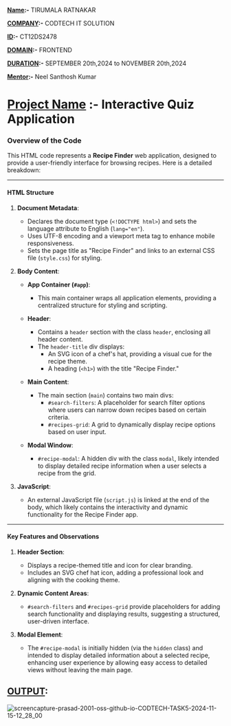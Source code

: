 **<ins>Name</ins>:-** TIRUMALA RATNAKAR

**<ins>COMPANY</ins>:-** CODTECH IT SOLUTION

**<ins>ID</ins>:-** CT12DS2478

**<ins>DOMAIN</ins>:-** FRONTEND

**<ins>DURATION</ins>:-** SEPTEMBER 20th,2024 to NOVEMBER 20th,2024

**<ins>Mentor</ins>:-** Neel Santhosh Kumar

# <ins>Project Name</ins> :- Interactive Quiz Application

### Overview of the Code

This HTML code represents a **Recipe Finder** web application, designed to provide a user-friendly interface for browsing recipes. Here is a detailed breakdown:

---

#### **HTML Structure**

1. **Document Metadata**:
   - Declares the document type (`<!DOCTYPE html>`) and sets the language attribute to English (`lang="en"`).
   - Uses UTF-8 encoding and a viewport meta tag to enhance mobile responsiveness.
   - Sets the page title as "Recipe Finder" and links to an external CSS file (`style.css`) for styling.

2. **Body Content**:
   - **App Container (`#app`)**:
     - This main container wraps all application elements, providing a centralized structure for styling and scripting.
   
   - **Header**:
     - Contains a `header` section with the class `header`, enclosing all header content.
     - The `header-title` div displays:
       - An SVG icon of a chef's hat, providing a visual cue for the recipe theme.
       - A heading (`<h1>`) with the title "Recipe Finder."

   - **Main Content**:
     - The main section (`main`) contains two main divs:
       - `#search-filters`: A placeholder for search filter options where users can narrow down recipes based on certain criteria.
       - `#recipes-grid`: A grid to dynamically display recipe options based on user input.

   - **Modal Window**:
     - `#recipe-modal`: A hidden div with the class `modal`, likely intended to display detailed recipe information when a user selects a recipe from the grid.

3. **JavaScript**:
   - An external JavaScript file (`script.js`) is linked at the end of the body, which likely contains the interactivity and dynamic functionality for the Recipe Finder app.

---

#### **Key Features and Observations**

1. **Header Section**:
   - Displays a recipe-themed title and icon for clear branding.
   - Includes an SVG chef hat icon, adding a professional look and aligning with the cooking theme.

2. **Dynamic Content Areas**:
   - `#search-filters` and `#recipes-grid` provide placeholders for adding search functionality and displaying results, suggesting a structured, user-driven interface.
   
3. **Modal Element**:
   - The `#recipe-modal` is initially hidden (via the `hidden` class) and intended to display detailed information about a selected recipe, enhancing user experience by allowing easy access to detailed views without leaving the main page.

## <ins>OUTPUT</ins>:

![screencapture-prasad-2001-oss-github-io-CODTECH-TASK5-2024-11-15-12_28_00](https://github.com/user-attachments/assets/90e9780b-2675-4db5-850a-266432aa0499)
